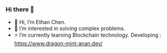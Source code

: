 ### Hi there 👋

- 🔭 Hi, I’m Ethan Chen.
- 👯 I’m interested in solving complex problems.
- ⚡ I’m currently learning Blockchain technology.
Developing : https://www.dragon-mint-anan.dev/
